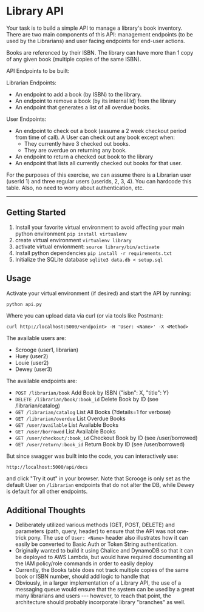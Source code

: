 # Library API

Your task is to build a simple API to manage a library's book inventory.  There are two main components of this API: management endpoints (to be used by the Librarians) and user facing endpoints for end-user actions.

Books are referenced by their ISBN.  The library can have more than 1 copy of any given book (multiple copies of the same ISBN).

API Endpoints to be built:

Librarian Endpoints:
* An endpoint to add a book (by ISBN) to the library.
* An endpoint to remove a book (by its internal Id) from the library
* An endpoint that generates a list of all overdue books.

User Endpoints:
* An endpoint to check out a book (assume a 2 week checkout period from time of call).  A User can check out any book except when:
  - They currently have 3 checked out books.
  - They are overdue on returning any book.
* An endpoint to return a checked out book to the library
* An endpoint that lists all currently checked out books for that user.

For the purposes of this exercise, we can assume there is a Librarian user (userId 1)  and three regular users (userids, 2, 3, 4).  You can hardcode this table.  Also, no need to worry about authentication, etc.

-----

## Getting Started

1. Install your favorite virtual environment to avoid affecting your main python environment
`pip install virtualenv`
1. create virtual environment
`virtualenv library`
1. activate virtual envionment:
`source library/bin/activate`
1. Install python dependencies
`pip install -r requirements.txt`
1. Initialize the SQLite database
`sqlite3 data.db < setup.sql`


## Usage

Activate your virtual environment (if desired) and start the API by running:
```
python api.py
```

Where you can upload data via curl (or via tools like Postman):
```
curl http://localhost:5000/<endpoint> -H 'User: <Name>' -X <Method>
```

The available users are:
* Scrooge (user1, librarian)
* Huey (user2)
* Louie (user2)
* Dewey (user3)

The available endpoints are:
* `POST ​/librarian​/book` Add Book by ISBN {"isbn": X, "title": Y}
* `DELETE ​/librarian​/book​/:book_id` Delete Book by ID (see /librarian/catalog)
* `GET ​/librarian​/catalog` List All Books (?details=1 for verbose)
* `GET /librarian​/overdue` List Overdue Books
* `GET /user​/available` List Available Books
* `GET /user​/borrowed` List Available Books
* `GET /user​/checkout​/:book_id` Checkout Book by ID (see /user/borrowed)
* `GET /user​/return​/:book_id` Return Book by ID (see /user/borrowed)

But since swagger was built into the code, you can interactively use:
```
http://localhost:5000/api/docs
```
and click "Try it out" in your browser. Note that Scrooge is only set as the default User on `/librarian` endpoints that do not alter the DB, while Dewey is default for all other endpoints.


## Additional Thoughts

* Deliberately utilized various methods (GET, POST, DELETE) and parameters (path, query, header) to ensure that the API was not one-trick pony. The use of `User: <Name>` header also illustrates how it can easily be converted to Basic Auth or Token String authentication.
* Originally wanted to build it using Chalice and DynamoDB so that it can be deployed to AWS Lambda, but would have required documenting all the IAM policy/role commands in order to easily deploy
* Currently, the Books table does not track multiple copies of the same book or ISBN number, should add logic to handle that
* Obviously, in a larger implementation of a Library API, the use of a messaging queue would ensure that the system can be used by a great many librarians and users --- however, to reach that point, the architecture should probably incorporate library "branches" as well.
